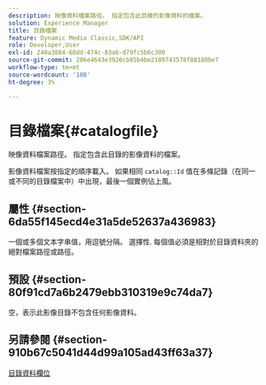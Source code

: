 ```yaml
---
description: 映像資料檔案路徑。 指定包含此目錄的影像資料的檔案。
solution: Experience Manager
title: 目錄檔案
feature: Dynamic Media Classic,SDK/API
role: Developer,User
exl-id: 240a3884-68dd-474c-83a6-d79fc5b6c300
source-git-commit: 206e4643e3926cb85b4be2189743578f88180be7
workflow-type: tm+mt
source-wordcount: '108'
ht-degree: 3%

---
```


# 目錄檔案{#catalogfile}

映像資料檔案路徑。 指定包含此目錄的影像資料的檔案。

影像資料檔案按指定的順序載入。 如果相同 `catalog::Id` 值在多條記錄（在同一或不同的目錄檔案中）中出現，最後一個實例佔上風。

## 屬性 {#section-6da55f145ecd4e31a5de52637a436983}

一個或多個文本字串值，用逗號分隔。 選擇性. 每個值必須是相對於目錄資料夾的絕對檔案路徑或路徑。

## 預設 {#section-80f91cd7a6b2479ebb310319e9c74da7}

空，表示此影像目錄不包含任何影像資料。

## 另請參閱 {#section-910b67c5041d44d99a105ad43ff63a37}

[目錄資料欄位](../../../../../is-api/image-catalog/image-serving-api-ref/c-image-catalog-reference/c-overview/c-catalog-data-fields/c-catalog-data-fields.md#concept-b19581028ec44f98b9f5943624403d29)
